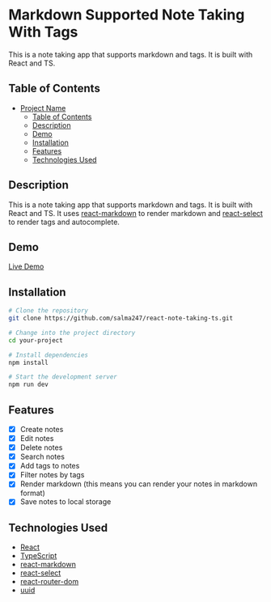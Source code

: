 # Markdown Supported Note Taking With Tags

This is a note taking app that supports markdown and tags. It is built with React and TS.


## Table of Contents

- [Project Name](#project-name)
  - [Table of Contents](#table-of-contents)
  - [Description](#description)
  - [Demo](#demo)
  - [Installation](#installation)
  - [Features](#features)
  - [Technologies Used](#technologies-used)

## Description

This is a note taking app that supports markdown and tags. It is built with React and TS. It uses [react-markdown](https://www.npmjs.com/package/react-markdown) to render markdown and [react-select](https://www.npmjs.com/package/react-select) to render tags and autocomplete.

## Demo

[Live Demo](https://salma247.github.io/react-note-taking-ts/)

## Installation

```bash
# Clone the repository
git clone https://github.com/salma247/react-note-taking-ts.git

# Change into the project directory
cd your-project

# Install dependencies
npm install

# Start the development server
npm run dev
```

## Features

- [x] Create notes
- [x] Edit notes
- [x] Delete notes
- [x] Search notes
- [x] Add tags to notes
- [x] Filter notes by tags
- [x] Render markdown (this means you can render your notes in markdown format)
- [x] Save notes to local storage

## Technologies Used

- [React](https://reactjs.org/)
- [TypeScript](https://www.typescriptlang.org/)
- [react-markdown](https://www.npmjs.com/package/react-markdown)
- [react-select](https://www.npmjs.com/package/react-select)
- [react-router-dom](https://www.npmjs.com/package/react-router-dom)
- [uuid](https://www.npmjs.com/package/uuid)


